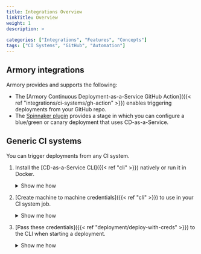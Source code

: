 ```yaml
---
title: Integrations Overview
linkTitle: Overview
weight: 1
description: >
  
categories: ["Integrations", "Features", "Concepts"]
tags: ["CI Systems", "GitHub", "Automation"]
---
```


## Armory integrations

Armory provides and supports the following:

* The [Armory Continuous Deployment-as-a-Service GitHub Action]({{< ref "integrations/ci-systems/gh-action" >}}) enables triggering deployments from your GitHub repo.
* The [Spinnaker plugin](https://docs.armory.io/plugins/cdaas-spinnaker/) provides a stage in which you can configure a blue/green or canary deployment that uses CD-as-a-Service.

## Generic CI systems

You can trigger deployments from any CI system. 

1. Install the [CD-as-a-Service CLI]({{< ref "cli" >}}) natively or run it in Docker.

   <details><summary>Show me how</summary>
   {{< include "cli/install-cli-tabpane" >}}
   </details>
1. [Create machine to machine credentials]({{< ref "cli" >}}) to use in your CI system job. 

   <details><summary>Show me how</summary>
   {{< include "client-creds.md" >}}
   </details>

1. [Pass these credentials]({{< ref "deployment/deploy-with-creds" >}}) to the CLI when starting a deployment.

   <details><summary>Show me how</summary>

   ```yaml
   armory deploy start  -c <your-client-id> -s <your-client-secret> -f <your-deploy.yaml>
   ```
   
   </details>